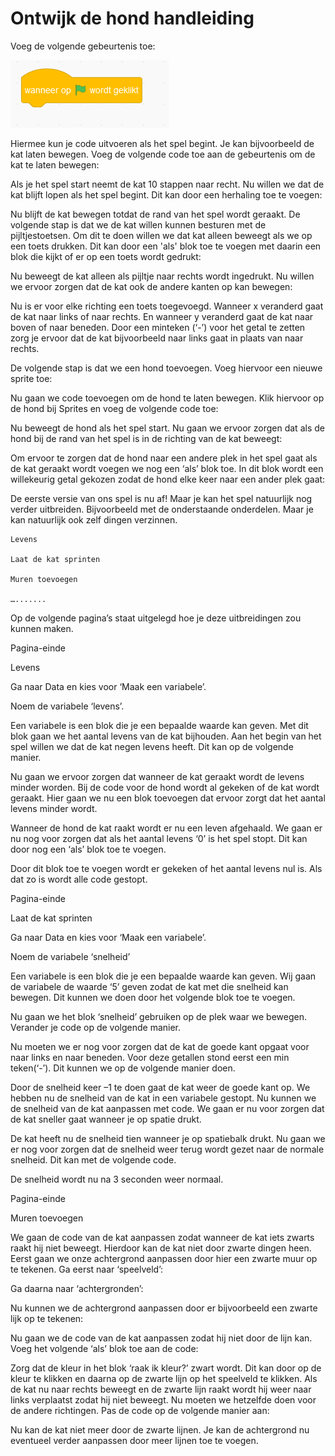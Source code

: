 # Ontwijk de hond handleiding 

 

Voeg de volgende gebeurtenis toe: 

![Image](gebeurtenis-vlag.png)
 

Hiermee kun je code uitvoeren als het spel begint. Je kan bijvoorbeeld de kat laten bewegen. Voeg de volgende code toe aan de gebeurtenis om de kat te laten bewegen: 

 

Als je het spel start neemt de kat 10 stappen naar recht. Nu willen we dat de kat blijft lopen als het spel begint. Dit kan door een herhaling toe te voegen: 

 

Nu blijft de kat bewegen totdat de rand van het spel wordt geraakt. De volgende stap is dat we de kat willen kunnen besturen met de pijltjestoetsen. Om dit te doen willen we dat kat alleen beweegt als we op een toets drukken. Dit kan door een 'als' blok toe te voegen met daarin een blok die kijkt of er op een toets wordt gedrukt:   

 

Nu beweegt de kat alleen als pijltje naar rechts wordt ingedrukt. Nu willen we ervoor zorgen dat de kat ook de andere kanten op kan bewegen: 

 

Nu is er voor elke richting een toets toegevoegd. Wanneer x veranderd gaat de kat naar links of naar rechts. En wanneer y veranderd gaat de kat naar boven of naar beneden. Door een minteken (‘-’) voor het getal te zetten zorg je ervoor dat de kat bijvoorbeeld naar links gaat in plaats van naar rechts. 

De volgende stap is dat we een hond toevoegen. Voeg hiervoor een nieuwe sprite toe: 

 

Nu gaan we code toevoegen om de hond te laten bewegen. Klik hiervoor op de hond bij Sprites en voeg de volgende code toe: 

 

Nu beweegt de hond als het spel start. Nu gaan we ervoor zorgen dat als de hond bij de rand van het spel is in de richting van de kat beweegt: 

 

Om ervoor te zorgen dat de hond naar een andere plek in het spel gaat als de kat geraakt wordt voegen we nog een ‘als’ blok toe. In dit blok wordt een willekeurig getal gekozen zodat de hond elke keer naar een ander plek gaat: 

 

De eerste versie van ons spel is nu af! Maar je kan het spel natuurlijk nog verder uitbreiden. Bijvoorbeeld met de onderstaande onderdelen. Maar je kan natuurlijk ook zelf dingen verzinnen. 

    Levens 

    Laat de kat sprinten 

    Muren toevoegen 

    …....... 

Op de volgende pagina’s staat uitgelegd hoe je deze uitbreidingen zou kunnen maken. 

Pagina-einde 

Levens 

Ga naar Data en kies voor ‘Maak een variabele’. 

 

Noem de variabele ‘levens’. 

 

Een variabele is een blok die je een bepaalde waarde kan geven. Met dit blok gaan we het aantal levens van de kat bijhouden. Aan het begin van het spel willen we dat de kat negen levens heeft. Dit kan op de volgende manier. 

 

Nu gaan we ervoor zorgen dat wanneer de kat geraakt wordt de levens minder worden. Bij de code voor de hond wordt al gekeken of de kat wordt geraakt. Hier gaan we nu een blok toevoegen dat ervoor zorgt dat het aantal levens minder wordt. 

 

Wanneer de hond de kat raakt wordt er nu een leven afgehaald. We gaan er nu nog voor zorgen dat als het aantal levens ‘0’ is het spel stopt. Dit kan door nog een ‘als’ blok toe te voegen. 

 

Door dit blok toe te voegen wordt er gekeken of het aantal levens nul is. Als dat zo is wordt alle code gestopt. 

 

Pagina-einde 

Laat de kat sprinten 

 

Ga naar Data en kies voor ‘Maak een variabele’. 

 

Noem de variabele ‘snelheid’ 

 

Een variabele is een blok die je een bepaalde waarde kan geven. Wij gaan de variabele de waarde ‘5’ geven zodat de kat met die snelheid kan bewegen.  Dit kunnen we doen door het volgende blok toe te voegen. 

 

Nu gaan we het blok ‘snelheid’ gebruiken op de plek waar we bewegen. Verander je code op de volgende manier. 

 

Nu moeten we er nog voor zorgen dat de kat de goede kant opgaat voor naar links en naar beneden. Voor deze getallen stond eerst een min teken(‘-’). Dit kunnen we op de volgende manier doen. 

 

Door de snelheid keer –1 te doen gaat de kat weer de goede kant op. We hebben nu de snelheid van de kat in een variabele gestopt. Nu kunnen we de snelheid van de kat aanpassen met code. We gaan er nu voor zorgen dat de kat sneller gaat wanneer je op spatie drukt. 

 

De kat heeft nu de snelheid tien wanneer je op spatiebalk drukt. Nu gaan we er nog voor zorgen dat de snelheid weer terug wordt gezet naar de normale snelheid. Dit kan met de volgende code. 

 

De snelheid wordt nu na 3 seconden weer normaal. 

Pagina-einde 

Muren toevoegen 

 

We gaan de code van de kat aanpassen zodat wanneer de kat iets zwarts raakt hij niet beweegt. Hierdoor kan de kat niet door zwarte dingen heen. Eerst gaan we onze achtergrond aanpassen door hier een zwarte muur op te tekenen. Ga eerst naar ‘speelveld’: 

 

Ga daarna naar ‘achtergronden’: 

 

Nu kunnen we de achtergrond aanpassen door er bijvoorbeeld een zwarte lijk op te tekenen: 

 

Nu gaan we de code van de kat aanpassen zodat hij niet door de lijn kan. Voeg het volgende ‘als’ blok toe aan de code: 

 

Zorg dat de kleur in het blok ‘raak ik kleur?’ zwart wordt. Dit kan door op de kleur te klikken en daarna op de zwarte lijn op het speelveld te klikken. Als de kat nu naar rechts beweegt en de zwarte lijn raakt wordt hij weer naar links verplaatst zodat hij niet beweegt. Nu moeten we hetzelfde doen voor de andere richtingen. Pas de code op de volgende manier aan: 

 

Nu kan de kat niet meer door de zwarte lijnen. Je kan de achtergrond nu eventueel verder aanpassen door meer lijnen toe te voegen.  